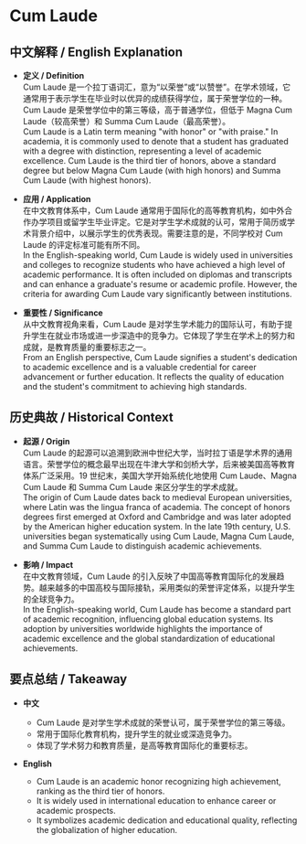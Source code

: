# Cum Laude

## 中文解释 / English Explanation

* **定义 / Definition**  
  Cum Laude 是一个拉丁语词汇，意为“以荣誉”或“以赞誉”。在学术领域，它通常用于表示学生在毕业时以优异的成绩获得学位，属于荣誉学位的一种。Cum Laude 是荣誉学位中的第三等级，高于普通学位，但低于 Magna Cum Laude（较高荣誉）和 Summa Cum Laude（最高荣誉）。  
  Cum Laude is a Latin term meaning "with honor" or "with praise." In academia, it is commonly used to denote that a student has graduated with a degree with distinction, representing a level of academic excellence. Cum Laude is the third tier of honors, above a standard degree but below Magna Cum Laude (with high honors) and Summa Cum Laude (with highest honors).

* **应用 / Application**  
  在中文教育体系中，Cum Laude 通常用于国际化的高等教育机构，如中外合作办学项目或留学生毕业评定。它是对学生学术成就的认可，常用于简历或学术背景介绍中，以展示学生的优秀表现。需要注意的是，不同学校对 Cum Laude 的评定标准可能有所不同。  
  In the English-speaking world, Cum Laude is widely used in universities and colleges to recognize students who have achieved a high level of academic performance. It is often included on diplomas and transcripts and can enhance a graduate's resume or academic profile. However, the criteria for awarding Cum Laude vary significantly between institutions.

* **重要性 / Significance**  
  从中文教育视角来看，Cum Laude 是对学生学术能力的国际认可，有助于提升学生在就业市场或进一步深造中的竞争力。它体现了学生在学术上的努力和成就，是教育质量的重要标志之一。  
  From an English perspective, Cum Laude signifies a student's dedication to academic excellence and is a valuable credential for career advancement or further education. It reflects the quality of education and the student's commitment to achieving high standards.

## 历史典故 / Historical Context

* **起源 / Origin**  
  Cum Laude 的起源可以追溯到欧洲中世纪大学，当时拉丁语是学术界的通用语言。荣誉学位的概念最早出现在牛津大学和剑桥大学，后来被美国高等教育体系广泛采用。19 世纪末，美国大学开始系统化地使用 Cum Laude、Magna Cum Laude 和 Summa Cum Laude 来区分学生的学术成就。  
  The origin of Cum Laude dates back to medieval European universities, where Latin was the lingua franca of academia. The concept of honors degrees first emerged at Oxford and Cambridge and was later adopted by the American higher education system. In the late 19th century, U.S. universities began systematically using Cum Laude, Magna Cum Laude, and Summa Cum Laude to distinguish academic achievements.

* **影响 / Impact**  
  在中文教育领域，Cum Laude 的引入反映了中国高等教育国际化的发展趋势。越来越多的中国高校与国际接轨，采用类似的荣誉评定体系，以提升学生的全球竞争力。  
  In the English-speaking world, Cum Laude has become a standard part of academic recognition, influencing global education systems. Its adoption by universities worldwide highlights the importance of academic excellence and the global standardization of educational achievements.

## 要点总结 / Takeaway

* **中文**  
  - Cum Laude 是对学生学术成就的荣誉认可，属于荣誉学位的第三等级。  
  - 常用于国际化教育机构，提升学生的就业或深造竞争力。  
  - 体现了学术努力和教育质量，是高等教育国际化的重要标志。  

* **English**  
  - Cum Laude is an academic honor recognizing high achievement, ranking as the third tier of honors.  
  - It is widely used in international education to enhance career or academic prospects.  
  - It symbolizes academic dedication and educational quality, reflecting the globalization of higher education.